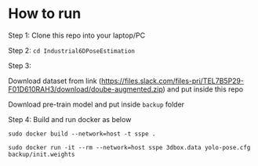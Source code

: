 # How to run

Step 1: Clone this repo into your laptop/PC

Step 2: `cd Industrial6DPoseEstimation`

Step 3: 

Download dataset from link (https://files.slack.com/files-pri/TEL7B5P29-F01D610RAH3/download/doube-augmented.zip) and put inside this repo

Download pre-train model and put inside `backup` folder

Step 4: Build and run docker as below

`sudo docker build --network=host -t sspe .`

`sudo docker run -it --rm --network=host sspe 3dbox.data yolo-pose.cfg backup/init.weights`


